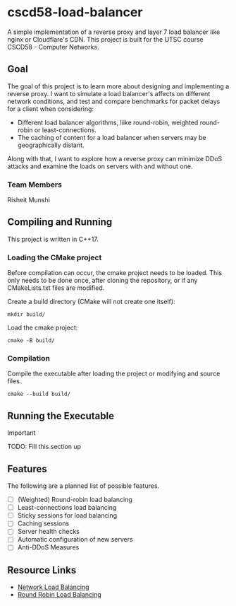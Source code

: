 # cscd58-load-balancer

A simple implementation of a reverse proxy and layer 7 load balancer like nginx or Cloudflare's CDN.
This project is built for the UTSC course CSCD58 - Computer Networks.

## Goal
The goal of this project is to learn more about designing and implementing a reverse proxy.
I want to simulate a load balancer's affects on different network conditions, and test and compare 
benchmarks for packet delays for a client when considering:
- Different load balancer algorithms, liike round-robin, weighted round-robin or least-connections.
- The caching of content for a load balancer when servers may be geographically distant.

Along with that, I want to explore how a reverse proxy can minimize DDoS attacks and examine the
loads on servers with and without one.

### Team Members
Risheit Munshi


## Compiling and Running
This project is written in C++17. 

### Loading the CMake project
Before compilation can occur, the cmake project needs to be loaded.
This only needs to be done once, after cloning the repository, or if any CMakeLists.txt files are modified.

Create a build directory (CMake will not create one itself):
```
mkdir build/
```
Load the cmake project:
```
cmake -B build/
```

### Compilation
Compile the executable after loading the project or modifying and source files.
```
cmake --build build/
```

## Running the Executable

> [!IMPORTANT]
> TODO: Fill this section up

## Features

The following are a planned list of possible features.

- [ ] (Weighted) Round-robin load balancing
- [ ] Least-connections load balancing
- [ ] Sticky sessions for load balancing
- [ ] Caching sessions
- [ ] Server health checks
- [ ] Automatic configuration of new servers
- [ ] Anti-DDoS Measures

## Resource Links
- [Network Load Balancing](https://www.techtarget.com/searchdisasterrecovery/definition/Network-Load-Balancing-NLB)
- [Round Robin Load Balancing](https://www.vmware.com/topics/round-robin-load-balancing)
